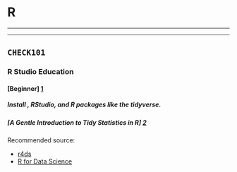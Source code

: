 # R
---
---
## `CHECK101`

### R Studio Education
#### [Beginner] [1]
##### Install , RStudio, and R packages like the tidyverse. 

#####  [A Gentle Introduction to Tidy Statistics in R] [2]
Recommended source:  
- [r4ds][3]
- [R for Data Science][4]






















[1]:<https://education.rstudio.com/learn/beginner/>
[2]:<https://posit.co/resources/videos/a-gentle-introduction-to-tidy-statistics-in-r/>
[3]:<https://github.com/hadley/r4ds>
[4]:<https://r4ds.had.co.nz/index.html>